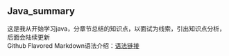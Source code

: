 ## Java_summary
  这是我从开始学习java，分章节总结的知识点，以面试为线索，引出知识点分析，后面会陆续更新  
  Github Flavored Markdown语法介绍：[语法链接](https://github.com/guodongxiaren/README) 
